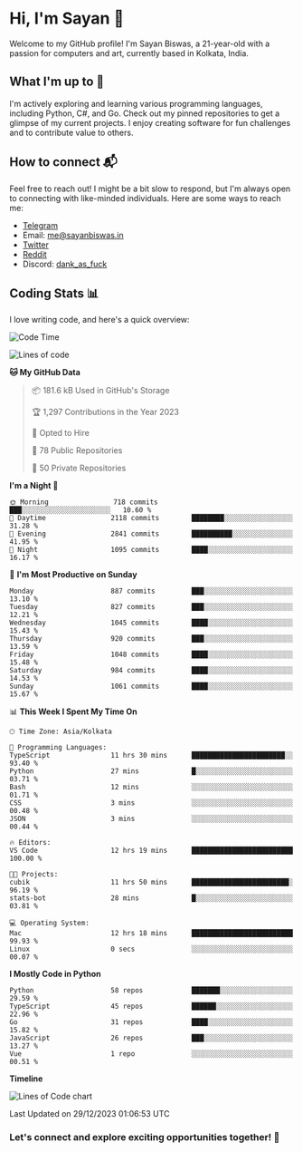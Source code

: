 # Hi, I'm Sayan 👋

Welcome to my GitHub profile! I'm Sayan Biswas, a 21-year-old with a passion for computers and art, currently based in Kolkata, India.

## What I'm up to 🚀

I'm actively exploring and learning various programming languages, including Python, C#, and Go. Check out my pinned repositories to get a glimpse of my current projects. I enjoy creating software for fun challenges and to contribute value to others.

## How to connect 📬

Feel free to reach out! I might be a bit slow to respond, but I'm always open to connecting with like-minded individuals. Here are some ways to reach me:

- [Telegram](https://t.me/dank_as_fuck)
- Email: [me@sayanbiswas.in](mailto:me@sayanbiswas.in)
- [Twitter](https://twitter.com/TheDankDel)
- [Reddit](https://www.reddit.com/user/dank_as_fuck_/)
- Discord: [dank_as_fuck](https://discordapp.com/users/506536929152466945)

## Coding Stats 📊

I love writing code, and here's a quick overview:

<!--START_SECTION:waka-->
![Code Time](http://img.shields.io/badge/Code%20Time-1%2C357%20hrs%2014%20mins-blue)

![Lines of code](https://img.shields.io/badge/From%20Hello%20World%20I%27ve%20Written-6.6%20million%20lines%20of%20code-blue)

**🐱 My GitHub Data** 

> 📦 181.6 kB Used in GitHub's Storage 
 > 
> 🏆 1,297 Contributions in the Year 2023
 > 
> 💼 Opted to Hire
 > 
> 📜 78 Public Repositories 
 > 
> 🔑 50 Private Repositories 
 > 
**I'm a Night 🦉** 

```text
🌞 Morning                718 commits         ███░░░░░░░░░░░░░░░░░░░░░░   10.60 % 
🌆 Daytime                2118 commits        ████████░░░░░░░░░░░░░░░░░   31.28 % 
🌃 Evening                2841 commits        ██████████░░░░░░░░░░░░░░░   41.95 % 
🌙 Night                  1095 commits        ████░░░░░░░░░░░░░░░░░░░░░   16.17 % 
```
📅 **I'm Most Productive on Sunday** 

```text
Monday                   887 commits         ███░░░░░░░░░░░░░░░░░░░░░░   13.10 % 
Tuesday                  827 commits         ███░░░░░░░░░░░░░░░░░░░░░░   12.21 % 
Wednesday                1045 commits        ████░░░░░░░░░░░░░░░░░░░░░   15.43 % 
Thursday                 920 commits         ███░░░░░░░░░░░░░░░░░░░░░░   13.59 % 
Friday                   1048 commits        ████░░░░░░░░░░░░░░░░░░░░░   15.48 % 
Saturday                 984 commits         ████░░░░░░░░░░░░░░░░░░░░░   14.53 % 
Sunday                   1061 commits        ████░░░░░░░░░░░░░░░░░░░░░   15.67 % 
```


📊 **This Week I Spent My Time On** 

```text
🕑︎ Time Zone: Asia/Kolkata

💬 Programming Languages: 
TypeScript               11 hrs 30 mins      ███████████████████████░░   93.40 % 
Python                   27 mins             █░░░░░░░░░░░░░░░░░░░░░░░░   03.71 % 
Bash                     12 mins             ░░░░░░░░░░░░░░░░░░░░░░░░░   01.71 % 
CSS                      3 mins              ░░░░░░░░░░░░░░░░░░░░░░░░░   00.48 % 
JSON                     3 mins              ░░░░░░░░░░░░░░░░░░░░░░░░░   00.44 % 

🔥 Editors: 
VS Code                  12 hrs 19 mins      █████████████████████████   100.00 % 

🐱‍💻 Projects: 
cubik                    11 hrs 50 mins      ████████████████████████░   96.19 % 
stats-bot                28 mins             █░░░░░░░░░░░░░░░░░░░░░░░░   03.81 % 

💻 Operating System: 
Mac                      12 hrs 18 mins      █████████████████████████   99.93 % 
Linux                    0 secs              ░░░░░░░░░░░░░░░░░░░░░░░░░   00.07 % 
```

**I Mostly Code in Python** 

```text
Python                   58 repos            ███████░░░░░░░░░░░░░░░░░░   29.59 % 
TypeScript               45 repos            ██████░░░░░░░░░░░░░░░░░░░   22.96 % 
Go                       31 repos            ████░░░░░░░░░░░░░░░░░░░░░   15.82 % 
JavaScript               26 repos            ███░░░░░░░░░░░░░░░░░░░░░░   13.27 % 
Vue                      1 repo              ░░░░░░░░░░░░░░░░░░░░░░░░░   00.51 % 
```



**Timeline**

![Lines of Code chart](https://raw.githubusercontent.com/Dank-del/Dank-del/main/assets/bar_graph.png)


 Last Updated on 29/12/2023 01:06:53 UTC
<!--END_SECTION:waka-->

### Let's connect and explore exciting opportunities together! 🚀

